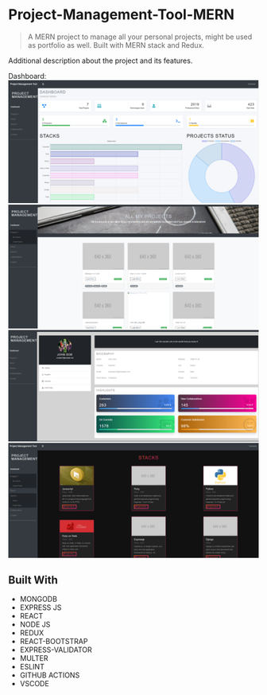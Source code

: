 

# Project-Management-Tool-MERN

>  A MERN project to manage all your personal projects, might be used as portfolio as well. Built with MERN stack and Redux.

Additional description about the project and its features.

Dashboard:
![screenshot](./assets/screenshot.png)
![screenshot](./assets/screenshot3.png)
![screenshot](./assets/screenshot2.png)
![screenshot](./assets/screenshot4.png)


## Built With

- MONGODB
- EXPRESS JS
- REACT
- NODE JS
- REDUX
- REACT-BOOTSTRAP
- EXPRESS-VALIDATOR
- MULTER
- ESLINT
- GITHUB ACTIONS
- VSCODE

